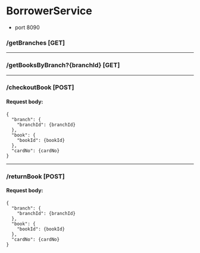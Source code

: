 # BorrowerService

- port 8090

### /getBranches [GET]

- - - -

### /getBooksByBranch?{branchId} [GET]

- - - -

### /checkoutBook [POST]

#### Request body:

```
{
  "branch": {
    "branchId": {branchId}
  },
  "book": {
    "bookId": {bookId}
  },
  "cardNo": {cardNo}
}
```

- - - -

### /returnBook [POST]

#### Request body:

```
{
  "branch": {
    "branchId": {branchId}
  },
  "book": {
    "bookId": {bookId}
  },
  "cardNo": {cardNo}
}
```